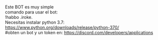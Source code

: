 Este BOT es muy simple
<br>
comando para usar el bot:
<br>
!habbo .iroke.
<br>
Necesitas instalar python 3.7: https://www.python.org/downloads/release/python-370/
<br>
#obten un bot y un token en: https://discord.com/developers/applications
